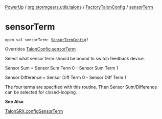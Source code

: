 [PowerUp](../../index.md) / [org.stormgears.utils.talons](../index.md) / [FactoryTalonConfig](index.md) / [sensorTerm](./sensor-term.md)

# sensorTerm

`open val sensorTerm: `[`SensorTermConfig`](../-sensor-term-config/index.md)`?`

Overrides [TalonConfig.sensorTerm](../-talon-config/sensor-term.md)

Select what sensor term should be bound to switch feedback device.

Sensor Sum = Sensor Sum Term 0 - Sensor Sum Term 1

Sensor Difference = Sensor Diff Term 0 - Sensor Diff Term 1

The four terms are specified with this routine. Then Sensor Sum/Difference can be selected for closed-looping.

**See Also**

[TalonSRX.configSensorTerm](#)

